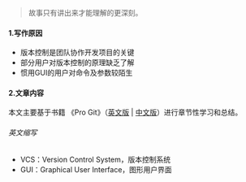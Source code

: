 > 故事只有讲出来才能理解的更深刻。
#### 1.写作原因
* 版本控制是团队协作开发项目的关键
* 部分用户对版本控制的原理缺乏了解
* 惯用GUI的用户对命令及参数较陌生
#### 2.文章内容
本文主要基于书籍 《Pro Git》（[英文版](https://github.com/progit/progit2) | [中文版](https://git-scm.com/book/zh/v2)）进行章节性学习和总结。


###### 英文缩写
* VCS：Version Control System，版本控制系统
* GUI：Graphical User Interface，图形用户界面

